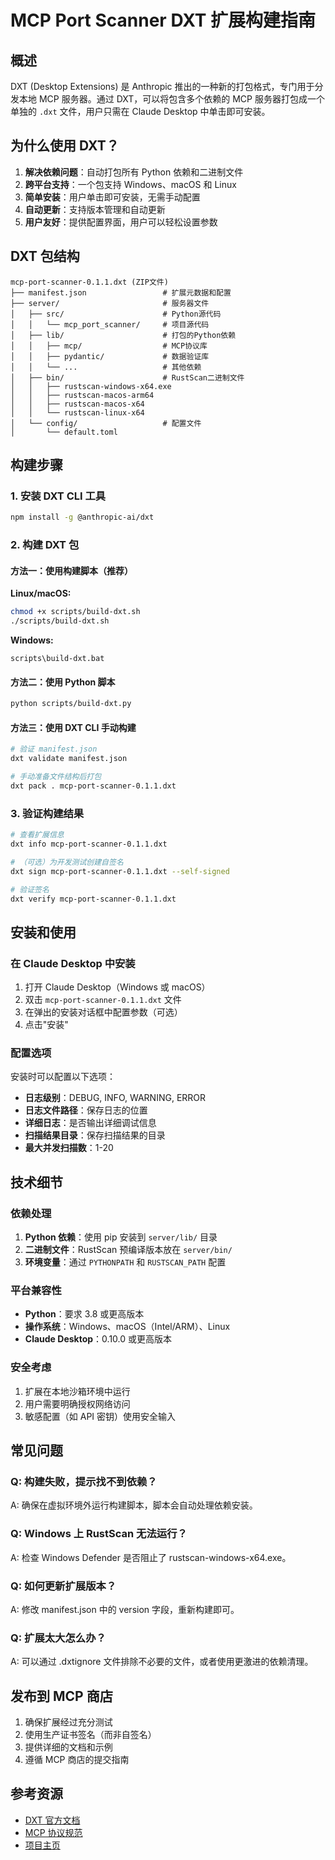 # MCP Port Scanner DXT 扩展构建指南

## 概述

DXT (Desktop Extensions) 是 Anthropic 推出的一种新的打包格式，专门用于分发本地 MCP 服务器。通过 DXT，可以将包含多个依赖的 MCP 服务器打包成一个单独的 `.dxt` 文件，用户只需在 Claude Desktop 中单击即可安装。

## 为什么使用 DXT？

1. **解决依赖问题**：自动打包所有 Python 依赖和二进制文件
2. **跨平台支持**：一个包支持 Windows、macOS 和 Linux
3. **简单安装**：用户单击即可安装，无需手动配置
4. **自动更新**：支持版本管理和自动更新
5. **用户友好**：提供配置界面，用户可以轻松设置参数

## DXT 包结构

```
mcp-port-scanner-0.1.1.dxt (ZIP文件)
├── manifest.json                 # 扩展元数据和配置
├── server/                       # 服务器文件
│   ├── src/                      # Python源代码
│   │   └── mcp_port_scanner/     # 项目源代码
│   ├── lib/                      # 打包的Python依赖
│   │   ├── mcp/                  # MCP协议库
│   │   ├── pydantic/             # 数据验证库
│   │   └── ...                   # 其他依赖
│   ├── bin/                      # RustScan二进制文件
│   │   ├── rustscan-windows-x64.exe
│   │   ├── rustscan-macos-arm64
│   │   ├── rustscan-macos-x64
│   │   └── rustscan-linux-x64
│   └── config/                   # 配置文件
│       └── default.toml
```

## 构建步骤

### 1. 安装 DXT CLI 工具

```bash
npm install -g @anthropic-ai/dxt
```

### 2. 构建 DXT 包

#### 方法一：使用构建脚本（推荐）

**Linux/macOS:**
```bash
chmod +x scripts/build-dxt.sh
./scripts/build-dxt.sh
```

**Windows:**
```batch
scripts\build-dxt.bat
```

#### 方法二：使用 Python 脚本

```bash
python scripts/build-dxt.py
```

#### 方法三：使用 DXT CLI 手动构建

```bash
# 验证 manifest.json
dxt validate manifest.json

# 手动准备文件结构后打包
dxt pack . mcp-port-scanner-0.1.1.dxt
```

### 3. 验证构建结果

```bash
# 查看扩展信息
dxt info mcp-port-scanner-0.1.1.dxt

# （可选）为开发测试创建自签名
dxt sign mcp-port-scanner-0.1.1.dxt --self-signed

# 验证签名
dxt verify mcp-port-scanner-0.1.1.dxt
```

## 安装和使用

### 在 Claude Desktop 中安装

1. 打开 Claude Desktop（Windows 或 macOS）
2. 双击 `mcp-port-scanner-0.1.1.dxt` 文件
3. 在弹出的安装对话框中配置参数（可选）
4. 点击"安装"

### 配置选项

安装时可以配置以下选项：

- **日志级别**：DEBUG, INFO, WARNING, ERROR
- **日志文件路径**：保存日志的位置
- **详细日志**：是否输出详细调试信息
- **扫描结果目录**：保存扫描结果的目录
- **最大并发扫描数**：1-20

## 技术细节

### 依赖处理

1. **Python 依赖**：使用 pip 安装到 `server/lib/` 目录
2. **二进制文件**：RustScan 预编译版本放在 `server/bin/`
3. **环境变量**：通过 `PYTHONPATH` 和 `RUSTSCAN_PATH` 配置

### 平台兼容性

- **Python**：要求 3.8 或更高版本
- **操作系统**：Windows、macOS（Intel/ARM）、Linux
- **Claude Desktop**：0.10.0 或更高版本

### 安全考虑

1. 扩展在本地沙箱环境中运行
2. 用户需要明确授权网络访问
3. 敏感配置（如 API 密钥）使用安全输入

## 常见问题

### Q: 构建失败，提示找不到依赖？

A: 确保在虚拟环境外运行构建脚本，脚本会自动处理依赖安装。

### Q: Windows 上 RustScan 无法运行？

A: 检查 Windows Defender 是否阻止了 rustscan-windows-x64.exe。

### Q: 如何更新扩展版本？

A: 修改 manifest.json 中的 version 字段，重新构建即可。

### Q: 扩展太大怎么办？

A: 可以通过 .dxtignore 文件排除不必要的文件，或者使用更激进的依赖清理。

## 发布到 MCP 商店

1. 确保扩展经过充分测试
2. 使用生产证书签名（而非自签名）
3. 提供详细的文档和示例
4. 遵循 MCP 商店的提交指南

## 参考资源

- [DXT 官方文档](https://github.com/anthropics/dxt)
- [MCP 协议规范](https://modelcontextprotocol.io)
- [项目主页](https://github.com/relaxcloud-cn/mcp-port-scanner) 
